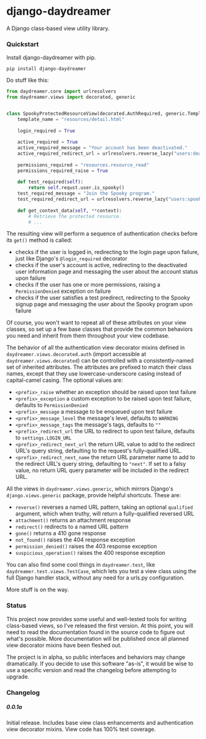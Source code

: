 django-daydreamer
=================

A Django class-based view utility library.

### Quickstart

Install django-daydreamer with pip.

```
pip install django-daydreamer
```

Do stuff like this:

```python
from daydreamer.core import urlresolvers
from daydreamer.views import decorated, generic


class SpookyProtectedResourceView(decorated.AuthRequired, generic.TemplateView):
    template_name = "resources/detail.html"
    
    login_required = True
    
    active_required = True
    active_required_message = "Your account has been deactivated."
    active_required_redirect_url = urlresolvers.reverse_lazy("users:deactivated")
    
    permissions_required = "resources.resource_read"
    permissions_required_raise = True
    
    def test_required(self):
        return self.requst.user.is_spooky()
    test_required_message = "Join the Spooky program."
    test_required_redirect_url = urlresolvers.reverse_lazy("users:spooky_signup")
    
    def get_context_data(self, **context):
        # Retrieve the protected resource.
        # ...
```

The resulting view will perform a sequence of authentication checks before its
`get()` method is called:

* checks if the user is logged in, redirecting to the login page upon
    failure, just like Django's `@login_required` decorator
* checks if the user's account is active, redirecting to the deactivated
    user information page and messaging the user about the account status
    upon failure
* checks if the user has one or more permissions, raising a
    `PermissionDenied` exception on failure
* checks if the user satisfies a test predirect, redirecting to the
    Spooky signup page and messaging the user about the
    Spooky program upon failure

Of course, you won't want to repeat all of these attributes on your view
classes, so set up a few base classes that provide the common behaviors you
need and inherit from them throughout your view codebase.

The behavior of all the authentication view decorator mixins defined in
`daydreamer.views.decorated.auth` (import accessible at
`daydreamer.views.decorated`) can be controlled with a consistently-named
set of inherited attributes. The attributes are prefixed to match their
class names, except that they use lowercase-underscore casing instead of 
capital-camel casing. The optional values are:

* `<prefix>_raise` whether an exception should be raised upon test failure
* `<prefix>_exception` a custom exception to be raised upon test failure,
    defaults to `PermissionDenied`
* `<prefix>_message` a message to be enqueued upon test failure
* `<prefix>_message_level` the message's level, defaults to `WARNING`
* `<prefix>_message_tags` the message's tags, defaults to `""`
* `<prefix>_redirect_url` the URL to redirect to upon test failure,
    defaults to `settings.LOGIN_URL`
* `<prefix>_redirect_next_url` the return URL value to add to the redirect
    URL's query string, defaulting to the request's fully-qualified URL.
* `<prefix>_redirect_next_name` the return URL parameter name to add to the
    redirect URL's query string, defaulting to `"next"`. If set to
    a falsy value, no return URL query parameter will be included in the
    redirect URL.

All the views in `daydreamer.views.generic`, which mirrors Django's
`django.views.generic` package, provide helpful shortcuts. These are:

* `reverse()` reverses a named URL pattern, taking an optional `qualified`
    argument, which when truthy, will return a fully-qualified reversed URL
* `attachment()` returns an attachment response
* `redirect()` redirects to a named URL pattern
* `gone()` returns a 410 gone response
* `not_found()` raises the 404 response exception
* `permission_denied()` raises the 403 response exception
* `suspicious_operation()` raises the 400 response exception

You can also find some cool things in `daydreamer.test`, like
`daydreamer.test.views.TestCase`, which lets you test a view class using the
full Django handler stack, without any need for a urls.py configuration.

More stuff is on the way.

### Status

This project now provides some useful and well-tested tools for writing
class-based views, so I've released the first version. At this point, you will
need to read the documentation found in the source code to figure out what's
possible. More documentation will be published once all planned view decorator
mixins have been fleshed out.

The project is in alpha, so public interfaces and behaviors may change
dramatically. If you decide to use this software "as-is", it would be wise
to use a specific version and read the changelog before attempting to upgrade.

### Changelog

##### 0.0.1a

Initial release. Includes base view class enhancements and authentication view
decorator mixins. View code has 100% test coverage.
